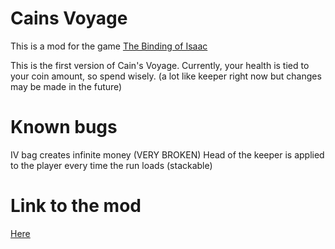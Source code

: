# Cains Voyage

This is a mod for the game [The Binding of Isaac](https://store.steampowered.com/app/113200/The_Binding_of_Isaac/)

This is the first version of Cain's Voyage. Currently, your health is tied to your coin amount, so spend wisely. (a lot like keeper right now but changes may be made in the future)

# Known bugs 

IV bag creates infinite money (VERY BROKEN)
Head of the keeper is applied to the player every time the run loads (stackable)

# Link to the mod

[Here](https://steamcommunity.com/sharedfiles/filedetails/?id=2833085106)
